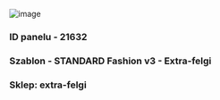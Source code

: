 ![image](https://user-images.githubusercontent.com/110167464/222439911-b596e514-2c4a-42e5-aeb6-1ce0184c4178.png)
### ID panelu - 21632
### Szablon - STANDARD Fashion v3 - Extra-felgi
### Sklep: extra-felgi
